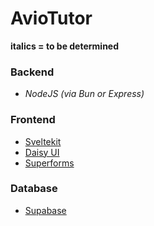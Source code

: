 # AvioTutor
**italics = to be determined**

### Backend
- *NodeJS (via Bun or Express)* 

### Frontend
- [Sveltekit](https://kit.svelte.dev/docs)
- [Daisy UI](https://daisyui.com/)
- [Superforms](https://superforms.rocks/)

### Database
- [Supabase](https://supabase.com/docs)
